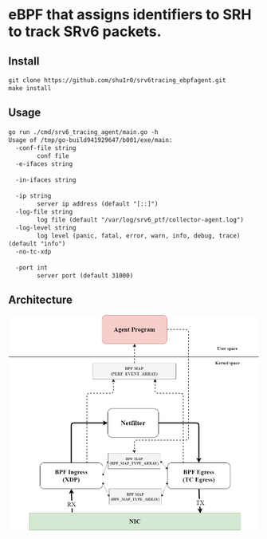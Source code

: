 # eBPF that assigns identifiers to SRH to track SRv6 packets.

## Install
```shell
git clone https://github.com/shu1r0/srv6tracing_ebpfagent.git
make install
```

## Usage
```
go run ./cmd/srv6_tracing_agent/main.go -h
Usage of /tmp/go-build941929647/b001/exe/main:
  -conf-file string
        conf file
  -e-ifaces string
    
  -in-ifaces string
    
  -ip string
        server ip address (default "[::]")
  -log-file string
        log file (default "/var/log/srv6_ptf/collector-agent.log")
  -log-level string
        log level (panic, fatal, error, warn, info, debug, trace) (default "info")
  -no-tc-xdp
    
  -port int
        server port (default 31000)
```

## Architecture

![architecture](./docs/images/network_flow.drawio.png)

